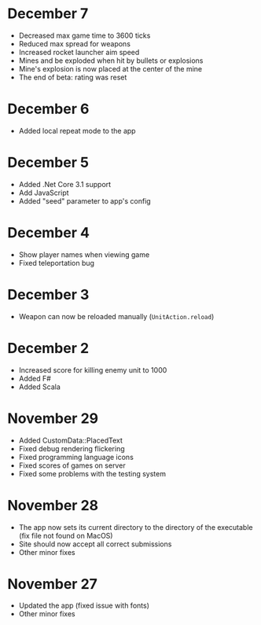 # December 7

- Decreased max game time to 3600 ticks
- Reduced max spread for weapons
- Increased rocket launcher aim speed
- Mines and be exploded when hit by bullets or explosions
- Mine's explosion is now placed at the center of the mine
- The end of beta: rating was reset

# December 6

- Added local repeat mode to the app

# December 5

- Added .Net Core 3.1 support
- Add JavaScript
- Added "seed" parameter to app's config

# December 4

- Show player names when viewing game
- Fixed teleportation bug

# December 3

- Weapon can now be reloaded manually (`UnitAction.reload`)

# December 2

- Increased score for killing enemy unit to 1000
- Added F#
- Added Scala

# November 29

- Added CustomData::PlacedText
- Fixed debug rendering flickering
- Fixed programming language icons
- Fixed scores of games on server
- Fixed some problems with the testing system

# November 28

- The app now sets its current directory to the directory of the executable (fix file not found on MacOS)
- Site should now accept all correct submissions
- Other minor fixes

# November 27

- Updated the app (fixed issue with fonts)
- Other minor fixes